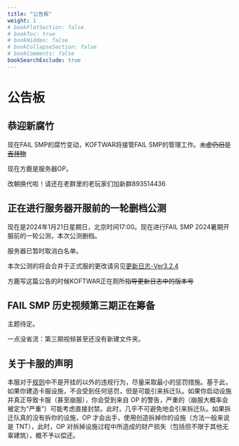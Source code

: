 ```yaml
---
title: "公告板"
weight: 1
# bookFlatSection: false
# bookToc: true
# bookHidden: false
# bookCollapseSection: false
# bookComments: false
bookSearchExclude: true
---
```


# 公告板

## 恭迎新腐竹

现在FAIL SMP的腐竹变动，KOFTWAR将接管FAIL SMP的管理工作。~~太虚仍旧是[吉祥物](https://zh.moegirl.org.cn/%E7%90%B3%E7%90%85%E8%AF%97%E6%80%80%E9%9B%85)~~

现在方鹿是服务器OP。

改朝换代啦！请还在老群里的老玩家们加新群893514436

## 正在进行服务器开服前的一轮删档公测

现在是2024年1月21日星期日，北京时间17:00。现在进行FAIL SMP 2024暑期开服前的一轮公测，本次公测删档。

服务器已暂时取消白名单。

本次公测的将会合并于正式服的更改请另见[更新日志-Ver3.2.4](../changelog.md)

方鹿写这篇公告的时候KOFTWAR正在厕所~~指导更新日志中的版本号~~

## FAIL SMP 历史视频第三期正在筹备

主题待定。

一点没省流：第三期视频甚至还没有新建文件夹。

## 关于卡服的声明

本服对于[规则](../server_rules)中不是开挂的以外的违规行为，尽量采取最小的惩罚措施。基于此，如果你建造卡服设施，不会受到任何惩罚，但是可能引来拆迁队。如果你启动设施并真正导致卡服（甚至崩服），你会受到来自 OP 的警告，严重的（崩服大概率会被定为“严重”）可能考虑直接封禁。此时，几乎不可避免地会引来拆迁队。如果拆迁队真的没有拆你的设施，OP 才会出手，使用创造拆掉你的设施（方法一般来说是 TNT），此时，OP 对拆掉设施过程中所造成的财产损失（包括但不限于其他无辜建筑），概不予以偿还。
